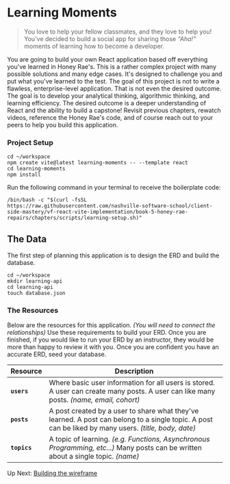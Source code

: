 # Learning Moments
> You love to help your fellow classmates, and they love to help you! You've decided to build a social app for sharing those _"Aha!"_ moments of learning how to become a developer.

You are going to build your own React application based off everything you've learned in Honey Rae's. This is a rather complex project with many possible solutions and many edge cases. It's designed to challenge you and put what you've learned to the test. The goal of this project is not to write a flawless, enterprise-level application. That is not even the desired outcome. The goal is to develop your analytical thinking, algorithmic thinking, and learning efficiency. The desired outcome is a deeper understanding of React and the ability to build a capstone! Revisit previous chapters, rewatch videos, reference the Honey Rae's code, and of course reach out to your peers to help you build this application.

### Project Setup
```shell
cd ~/workspace
npm create vite@latest learning-moments -- --template react
cd learning-moments
npm install
```

Run the following command in your terminal to receive the boilerplate code:
```shell
/bin/bash -c "$(curl -fsSL https://raw.githubusercontent.com/nashville-software-school/client-side-mastery/vf-react-vite-implementation/book-5-honey-rae-repairs/chapters/scripts/learning-setup.sh)"
```


## The Data
The first step of planning this application is to design the ERD and build the database.
```shell
cd ~/workspace
mkdir learning-api
cd learning-api
touch database.json
```

### The Resources
Below are the resources for this application. _(You will need to connect the relationships)_ Use these requirements to build your ERD. Once you are finished, if you would like to run your ERD by an instructor, they would be more than happy to review it with you. Once you are confident you have an accurate ERD, seed your database.

| Resource | Description |
| -- | -- |
|**`users`** | Where basic user information for all users is stored. A user can create many posts. A user can like many posts. _(name, email, cohort)_ |
|**`posts`** | A post created by a user to share what they've learned. A post can belong to a single topic. A post can be liked by many users. _(title, body, date)_ |
|**`topics`** | A topic of learning. _(e.g. Functions, Asynchronous Programming, etc...)_ Many posts can be written about a single topic. _(name)_  |

Up Next: [Building the wireframe](./LEARN_WIREFRAME.md)